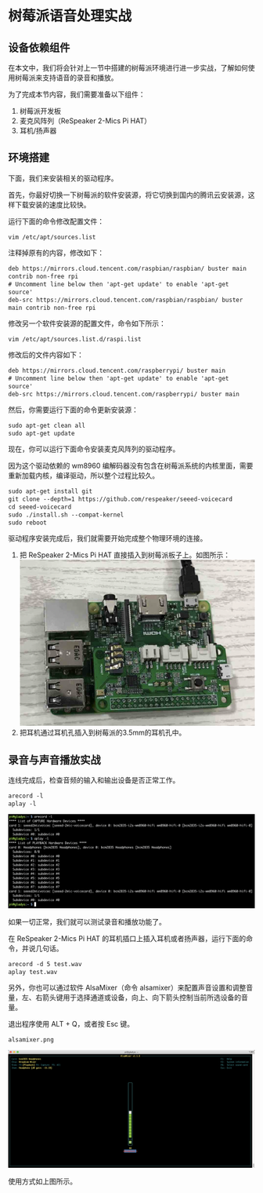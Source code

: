 # 树莓派语音处理实战

## 设备依赖组件

在本文中，我们将会针对上一节中搭建的树莓派环境进行进一步实战，了解如何使用树莓派来支持语音的录音和播放。

为了完成本节内容，我们需要准备以下组件：

1. 树莓派开发板
2. 麦克风阵列（ReSpeaker 2-Mics Pi HAT）
3. 耳机/扬声器

## 环境搭建

下面，我们来安装相关的驱动程序。

首先，你最好切换一下树莓派的软件安装源，将它切换到国内的腾讯云安装源，这样下载安装的速度比较快。

运行下面的命令修改配置文件：

```shell
vim /etc/apt/sources.list
```

注释掉原有的内容，修改如下：

```shell
deb https://mirrors.cloud.tencent.com/raspbian/raspbian/ buster main contrib non-free rpi
# Uncomment line below then 'apt-get update' to enable 'apt-get source'
deb-src https://mirrors.cloud.tencent.com/raspbian/raspbian/ buster main contrib non-free rpi
```

修改另一个软件安装源的配置文件，命令如下所示：

```shell
vim /etc/apt/sources.list.d/raspi.list
```

修改后的文件内容如下：

```shell
deb https://mirrors.cloud.tencent.com/raspberrypi/ buster main
# Uncomment line below then 'apt-get update' to enable 'apt-get source'
deb-src https://mirrors.cloud.tencent.com/raspberrypi/ buster main
```

然后，你需要运行下面的命令更新安装源：

```shell
sudo apt-get clean all
sudo apt-get update
```

现在，你可以运行下面命令安装麦克风阵列的驱动程序。

因为这个驱动依赖的 wm8960 编解码器没有包含在树莓派系统的内核里面，需要重新加载内核，编译驱动，所以整个过程比较久。

```shell
sudo apt-get install git
git clone --depth=1 https://github.com/respeaker/seeed-voicecard
cd seeed-voicecard
sudo ./install.sh --compat-kernel
sudo reboot
```

驱动程序安装完成后，我们就需要开始完成整个物理环境的连接。

1. 把 ReSpeaker 2-Mics Pi HAT 直接插入到树莓派板子上。如图所示：![audio_connect](./pictures/audio-connect.png)
2. 把耳机通过耳机孔插入到树莓派的3.5mm的耳机孔中。

## 录音与声音播放实战

连线完成后，检查音频的输入和输出设备是否正常工作。

```shell
arecord -l
aplay -l
```

![audio_check](./pictures/audio_check.png)

如果一切正常，我们就可以测试录音和播放功能了。

在 ReSpeaker 2-Mics Pi HAT 的耳机插口上插入耳机或者扬声器，运行下面的命令，并说几句话。

```shell
arecord -d 5 test.wav
aplay test.wav
```

另外，你也可以通过软件 AlsaMixer（命令 alsamixer）来配置声音设置和调整音量，左、右箭头键用于选择通道或设备，向上、向下箭头控制当前所选设备的音量。

退出程序使用 ALT + Q，或者按 Esc 键。

```shell
alsamixer.png
```

![alsamixer](./pictures/alsamixer.png)

使用方式如上图所示。
